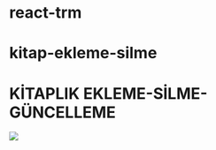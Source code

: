 # react-trm
# kitap-ekleme-silme

<h1>KİTAPLIK EKLEME-SİLME-GÜNCELLEME</h1>

<img src="kitaplık.gif"/>
